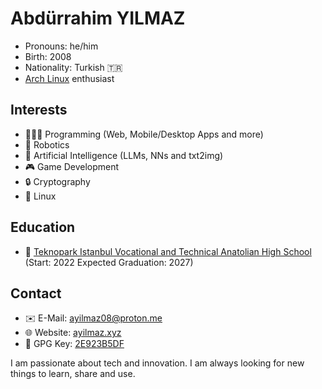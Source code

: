 <!-- Hi! but why would you look here (there is nothing hidden)?! -->
# Abdürrahim YILMAZ
* Pronouns: he/him
* Birth: 2008
* Nationality: Turkish 🇹🇷
* [Arch Linux](https://www.archlinux.org/) enthusiast

## Interests
* 🧑🏻‍💻 Programming (Web, Mobile/Desktop Apps and more)
* 🤖 Robotics
* 🧠 Artificial Intelligence (LLMs, NNs and txt2img)
* 🎮 Game Development
* 🔒 Cryptography
* 🐧 Linux

## Education
* 🏫 [Teknopark Istanbul Vocational and Technical Anatolian High School](https://teknoparkistanbul.meb.k12.tr/) (Start: 2022 Expected Graduation: 2027)

## Contact
* ✉️ E-Mail: ayilmaz08@proton.me
* 🌐 Website: [ayilmaz.xyz](http://ayilmaz.xyz)
* 🔑 GPG Key: [2E923B5DF](https://keys.openpgp.org/search?q=2E923B5DF050D5C185760018956B1E95E114612E)

I am passionate about tech and innovation. I am always looking for new things to learn, share and use.
<!-- something hidden -->
